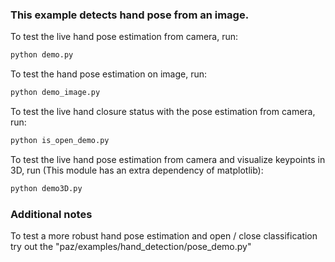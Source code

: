 ### This example detects hand pose from an image.

To test the live hand pose estimation from camera, run:
```py
python demo.py
```

To test the hand pose estimation on image, run:
```py
python demo_image.py
```

To test the live hand closure status with the pose estimation from camera, run:
```py
python is_open_demo.py
```

To test the live hand pose estimation from camera and visualize keypoints in 3D, run (This module has an extra dependency of matplotlib): 
```py
python demo3D.py
```

### Additional notes
To test a more robust hand pose estimation and open / close classification try out the "paz/examples/hand_detection/pose_demo.py"

